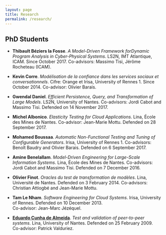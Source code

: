 ```yaml
---
layout: page
title: Research
permalink: /research/
---
```




## PhD Students

  - **Thibault Béziers la Fosse**. _A Model-Driven Framework forDynamic Program Analysis in Cyber-Physical Systems_. LS2N, IMT Atlantique, ICAM.
	Since October 2017. Co-advisors: Massimo Tisi, Jérôme Rocheteau (ICAM).
	
  - **Kevin Corre**. _Modélisation de la confiance dans les services sociaux et conversationnels_. 
    Cifre: Orange et Irisa, University of Rennes 1. Since October 2014. 
    Co-advisor: Olivier Barais.
		
  - **Gwendal Daniel**. _Efficient Persistence, Query, and Transformation of Large Models_.
    LS2N, University of Nantes. Co-advisors: Jordi Cabot and Massimo Tisi. 
    Defended on 14 November 2017.

  - **Michel Albonico**. _Elasticity Testing for Cloud Applications_. 
    Lina, École des Mines de Nantes. Co-advisor: Jean-Marie Mottu.
	Defended on 28 September 2017.

  - **Mohamed Boussaa**. _Automatic Non-Functional Testing and Tuning of Configurable Generators_.
    Irisa, University of Rennes 1. 
    Co-advisors: Benoît Baudry and Olivier Barais. 
    Defended on 6 September 2017. 
		
  - **Amine Benelallam**. _Model-Driven Engineering for Large-Scale Information Systems_. 
    Lina, École des Mines de Nantes.
	Co-advisors: Jordi Cabot and Massimo Tisi.
	Defended on 7 December 2016.
	
  - **Olivier Finot**. _Oracles du test de transformation de modèles_. 
    Lina, Université de Nantes. Defended on 3 February 2014. 
    Co-advisors: Christian Attiogbé and Jean-Marie Mottu.
	
  - **Tam Le Nham**. _Software Engineering for Cloud Systems_. 
    Irisa, University of Rennes. Defended on 10 December 2013.  
    Co-advisor: Jean-Marc Jézéquel. 

  - [**Eduardo Cunha de Almeida**](http://www.inf.ufpr.br/eduardo/). _Test and validation of peer-to-peer systems_. 
    Lina, University of Nantes. Defended on 25 February 2009. 
    Co-advisor: Patrick Valduriez. 
